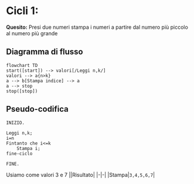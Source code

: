 # Cicli 1:

**Quesito:** Presi due numeri stampa i numeri a partire dal numero più piccolo al numero più grande

## Diagramma di flusso

```mermaid
flowchart TD
start([start]) --> valori[/Leggi n,k/]
valori --> a{n>k}
a --> b[Stampa indice] --> a
a --> stop
stop([stop])
```

## Pseudo-codifica

```
INIZIO.

Leggi n,k;
i=n
Fintanto che i<=k
    Stampa i;
fine-ciclo

FINE.
```

Usiamo come valori 3 e 7
||Risultato|
|-|-|
|Stampa|`3,4,5,6,7`|
